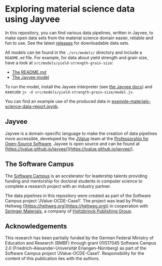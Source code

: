 ﻿# Exploring material science data using Jayvee
In this repository, you can find various data pipelines, written in Jayvee, to make open data sets from the material science domain easier, reliable and fun to use. See the latest [releases](/releases) for downloadable data sets. 

All models can be found in the `./src/models/` directory and include a `README.md` file. For example, for data about yield strength and grain size, have a look at `src/models/yield-strength-grain-size`:
- [The README.md](src/models/yield-strength-grain-size/README.md)
- [The Jayvee model](src/models/yield-strength-grain-size/model.jv)

To run the model, install the Jayvee interpreter (see [the Jayvee docs](https://jvalue.github.io/jayvee/)) and execute `jv -d src/models/yield-strength-grain-size/model.jv`.

You can find an example use of the produced data in [example-materials-science-data-report.ipynb](./example-materials-science-data-report.ipynb).

## Jayvee
Jayvee is a domain-specific language to make the creation of data pipelines more accessible, developed by the [JValue](https://jvalue.com/) team at the [Professorship for Open-Source Software](https://oss.cs.fau.de/). Jayvee is open source and can be found at [https://jvalue.github.io/jayvee/](https://jvalue.github.io/jayvee/).

## The Software Campus
The [Software Campus](https://softwarecampus.de/) is an accelerator for leadership talents providing funding and mentorship for doctoral students in computer science to complete a research project with an industry partner.

The data pipelines in this repository were created as part of the Software Campus project 'JValue-OCDE-Case1'. The project was lead by Philip Heltweg ([https://heltweg.org](https://heltweg.org)) in cooperation with [Springer Materials](https://materials.springer.com/), a company of [Holtzbrinck Publishing Group](https://holtzbrinck.com/).

## Acknowledgements
This research has been partially funded by the German Federal Ministry of Education and Research (BMBF) through grant 01IS17045 Software Campus 2.0 (Friedrich-Alexander-Universität Erlangen-Nürnberg) as part of the Software Campus project 'JValue-OCDE-Case1'. Responsibility for the content of this publication lies with the authors.